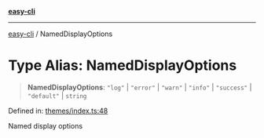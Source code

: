 [**easy-cli**](../README.md)

***

[easy-cli](../globals.md) / NamedDisplayOptions

# Type Alias: NamedDisplayOptions

> **NamedDisplayOptions**: `"log"` \| `"error"` \| `"warn"` \| `"info"` \| `"success"` \| `"default"` \| `string`

Defined in: [themes/index.ts:48](https://github.com/patrickeaton/easy-cli/blob/74d97c3fa8c354b7b3193533a1494ff778ae7a99/src/themes/index.ts#L48)

Named display options
